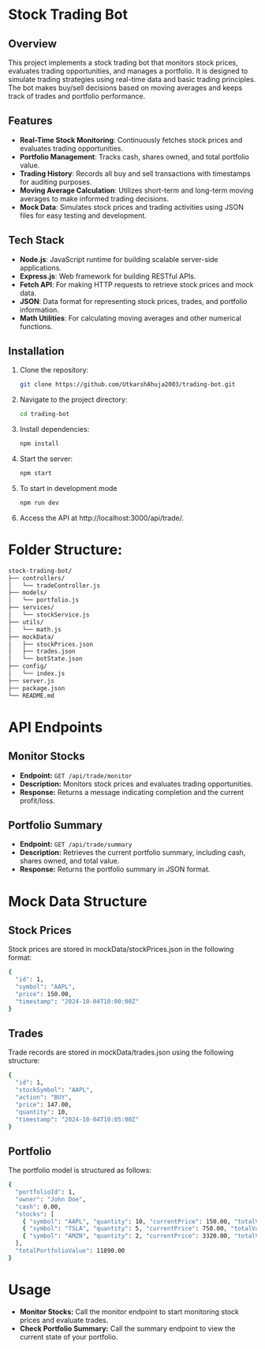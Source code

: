 
# Stock Trading Bot

## Overview

This project implements a stock trading bot that monitors stock prices, evaluates trading opportunities, and manages a portfolio. It is designed to simulate trading strategies using real-time data and basic trading principles. The bot makes buy/sell decisions based on moving averages and keeps track of trades and portfolio performance.

## Features

- **Real-Time Stock Monitoring**: Continuously fetches stock prices and evaluates trading opportunities.
- **Portfolio Management**: Tracks cash, shares owned, and total portfolio value.
- **Trading History**: Records all buy and sell transactions with timestamps for auditing purposes.
- **Moving Average Calculation**: Utilizes short-term and long-term moving averages to make informed trading decisions.
- **Mock Data**: Simulates stock prices and trading activities using JSON files for easy testing and development.

## Tech Stack

- **Node.js**: JavaScript runtime for building scalable server-side applications.
- **Express.js**: Web framework for building RESTful APIs.
- **Fetch API**: For making HTTP requests to retrieve stock prices and mock data.
- **JSON**: Data format for representing stock prices, trades, and portfolio information.
- **Math Utilities**: For calculating moving averages and other numerical functions.



## Installation

1. Clone the repository:

   ```bash
   git clone https://github.com/UtkarshAhuja2003/trading-bot.git
   ```

2. Navigate to the project directory:
    ``` bash
    cd trading-bot
    ```
3. Install dependencies:
   ```bash
   npm install
   ```
4. Start the server:
    ``` bash
    npm start
    ```
5. To start in development mode
    ```bash
    npm run dev
    ```
6. Access the API at http://localhost:3000/api/trade/.

# Folder Structure:
```bash
stock-trading-bot/
├── controllers/
│   └── tradeController.js
├── models/
│   └── portfolio.js
├── services/
│   └── stockService.js
├── utils/
│   └── math.js
├── mockData/
│   ├── stockPrices.json
│   ├── trades.json
│   └── botState.json
├── config/
│   └── index.js
├── server.js
├── package.json
└── README.md
```

# API Endpoints

## Monitor Stocks
- **Endpoint:** `GET /api/trade/monitor`
- **Description:** Monitors stock prices and evaluates trading opportunities.
- **Response:** Returns a message indicating completion and the current profit/loss.

## Portfolio Summary
- **Endpoint:** `GET /api/trade/summary`
- **Description:** Retrieves the current portfolio summary, including cash, shares owned, and total value.
- **Response:** Returns the portfolio summary in JSON format.


# Mock Data Structure
## Stock Prices
Stock prices are stored in mockData/stockPrices.json in the following format:
```bash
{ 
  "id": 1, 
  "symbol": "AAPL", 
  "price": 150.00, 
  "timestamp": "2024-10-04T10:00:00Z" 
}
```

## Trades
Trade records are stored in mockData/trades.json using the following structure:
```bash
{ 
  "id": 1, 
  "stockSymbol": "AAPL", 
  "action": "BUY", 
  "price": 147.00, 
  "quantity": 10, 
  "timestamp": "2024-10-04T10:05:00Z" 
}
```

## Portfolio
The portfolio model is structured as follows:
```bash
{
  "portfolioId": 1,
  "owner": "John Doe",
  "cash": 0.00,
  "stocks": [
    { "symbol": "AAPL", "quantity": 10, "currentPrice": 150.00, "totalValue": 1500.00 },
    { "symbol": "TSLA", "quantity": 5, "currentPrice": 750.00, "totalValue": 3750.00 },
    { "symbol": "AMZN", "quantity": 2, "currentPrice": 3320.00, "totalValue": 6640.00 }
  ],
  "totalPortfolioValue": 11890.00
}
```

# Usage
- **Monitor Stocks:** Call the monitor endpoint to start monitoring stock prices and evaluate trades.
- **Check Portfolio Summary:** Call the summary endpoint to view the current state of your portfolio.
    